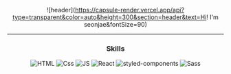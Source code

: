 <div align='center'>


![header](https://capsule-render.vercel.app/api?type=transparent&color=auto&height=300&section=header&text=Hi! I'm seonjae&fontSize=90)

---
### Skills
![HTML](https://img.shields.io/badge/HTML-E34F26?style=flat-square&logo=HTML5&logoColor=white) ![Css](https://img.shields.io/badge/Css-1572B6?style=flat-square&logo=Css3&logoColor=white) ![JS](https://img.shields.io/badge/JavaScript-F7DF1E?style=flat-square&logo=JavaScript&logoColor=black) ![React](https://img.shields.io/badge/React-61DAFB?style=flat-square&logo=React&logoColor=white) ![styled-components](https://img.shields.io/badge/styled--components-DB7093?style=flat-square&logo=styled-components&logoColor=white) ![Sass](https://img.shields.io/badge/Sass-CC6699?style=flat-square&logo=Sass&logoColor=white) 

</div>